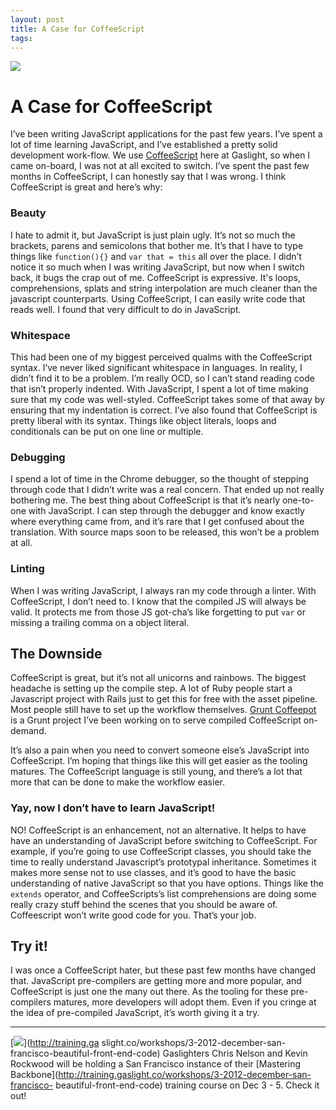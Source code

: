 ```yaml
---
layout: post
title: A Case for CoffeeScript
tags: 
---
```

![](http://media.tumblr.com/tumblr_mdl8g9UIDY1r9fv8b.png)

# A Case for CoffeeScript

I’ve been writing JavaScript applications for the past few years. I’ve spent a
lot of time learning JavaScript, and I’ve established a pretty solid
development work-flow. We use [CoffeeScript](http://coffeescript.org/) here at
Gaslight, so when I came on-board, I was not at all excited to switch. I’ve
spent the past few months in CoffeeScript, I can honestly say that I was
wrong. I think CoffeeScript is great and here’s why:

### Beauty

I hate to admit it, but JavaScript is just plain ugly. It’s not so much the
brackets, parens and semicolons that bother me. It’s that I have to type
things like `function(){}` and `var that = this` all over the place. I didn’t
notice it so much when I was writing JavaScript, but now when I switch back,
it bugs the crap out of me. CoffeeScript is expressive. It's loops,
comprehensions, splats and string interpolation are much cleaner than the
javascript counterparts. Using CoffeeScript, I can easily write code that
reads well. I found that very difficult to do in JavaScript.

### Whitespace

This had been one of my biggest perceived qualms with the CoffeeScript syntax.
I’ve never liked significant whitespace in languages. In reality, I didn’t
find it to be a problem. I’m really OCD, so I can’t stand reading code that
isn’t properly indented. With JavaScript, I spent a lot of time making sure
that my code was well-styled. CoffeeScript takes some of that away by ensuring
that my indentation is correct. I’ve also found that CoffeeScript is pretty
liberal with its syntax. Things like object literals, loops and conditionals
can be put on one line or multiple.

### Debugging

I spend a lot of time in the Chrome debugger, so the thought of stepping
through code that I didn’t write was a real concern. That ended up not really
bothering me. The best thing about CoffeeScript is that it’s nearly one-to-one
with JavaScript. I can step through the debugger and know exactly where
everything came from, and it’s rare that I get confused about the translation.
With source maps soon to be released, this won’t be a problem at all.

### Linting

When I was writing JavaScript, I always ran my code through a linter. With
CoffeeScript, I don’t need to. I know that the compiled JS will always be
valid. It protects me from those JS got-cha’s like forgetting to put `var` or
missing a trailing comma on a object literal.

## The Downside

CoffeeScript is great, but it’s not all unicorns and rainbows. The biggest
headache is setting up the compile step. A lot of Ruby people start a
Javascript project with Rails just to get this for free with the asset
pipeline. Most people still have to set up the workflow themselves. [Grunt
Coffeepot](https://github.com/rockwood/grunt-coffeepot) is a Grunt project
I’ve been working on to serve compiled CoffeeScript on-demand.

It’s also a pain when you need to convert someone else’s JavaScript into
CoffeeScript. I’m hoping that things like this will get easier as the tooling
matures. The CoffeeScript language is still young, and there’s a lot that more
that can be done to make the workflow easier.

### Yay, now I don’t have to learn JavaScript!

NO! CoffeeScript is an enhancement, not an alternative. It helps to have have
an understanding of JavaScript before switching to CoffeeScript. For example,
if you’re going to use CoffeeScript classes, you should take the time to
really understand Javascript’s prototypal inheritance. Sometimes it makes more
sense not to use classes, and it’s good to have the basic understanding of
native JavaScript so that you have options. Things like the `extends`
operator, and CoffeeScripts’s list comprehensions are doing some really crazy
stuff behind the scenes that you should be aware of. Coffeescript won’t write
good code for you. That’s your job.

## Try it!

I was once a CoffeeScript hater, but these past few months have changed that.
JavaScript pre-compilers are getting more and more popular, and CoffeeScript
is just one the many out there. As the tooling for these pre-compilers
matures, more developers will adopt them. Even if you cringe at the idea of
pre-compiled JavaScript, it’s worth giving it a try.

* * *

[![](http://media.tumblr.com/tumblr_mdl903ZYC41r9fv8b.png)](http://training.ga
slight.co/workshops/3-2012-december-san-francisco-beautiful-front-end-code)
Gaslighters Chris Nelson and Kevin Rockwood will be holding a San Francisco
instance of their [Mastering
Backbone](http://training.gaslight.co/workshops/3-2012-december-san-francisco-
beautiful-front-end-code) training course on Dec 3 - 5. Check it out!

